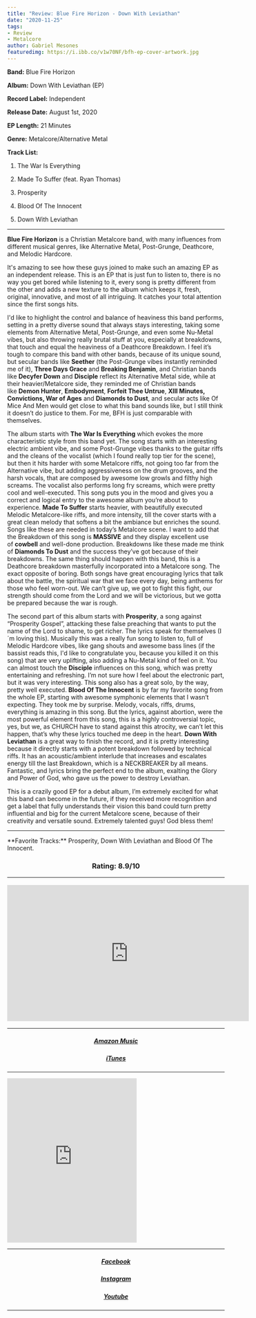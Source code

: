 ```yaml
---
title: "Review: Blue Fire Horizon - Down With Leviathan"
date: "2020-11-25"
tags:
- Review
- Metalcore
author: Gabriel Mesones
featuredimg: https://i.ibb.co/v1w70NF/bfh-ep-cover-artwork.jpg
---
```


**Band:** Blue Fire Horizon

**Album:** Down With Leviathan (EP)

**Record Label:** Independent

**Release Date:** August 1st, 2020

**EP Length:** 21 Minutes

**Genre:** Metalcore/Alternative Metal

**Track List:**

1. The War Is Everything
   
2. Made To Suffer (feat. Ryan Thomas)
   
3. Prosperity
   
4. Blood Of The Innocent
   
5. Down With Leviathan
   

* * *

**Blue Fire Horizon** is a Christian Metalcore band, with many influences from different musical genres, like Alternative Metal, Post-Grunge, Deathcore, and Melodic Hardcore.

It's amazing to see how these guys joined to make such an amazing EP as an independent release. This is an EP that is just fun to listen to, there is no way you get bored while listening to it, every song is pretty different from the other and adds a new texture to the album which keeps it, fresh, original, innovative, and most of all intriguing. It catches your total attention since the first songs hits.

I'd like to highlight the control and balance of heaviness this band performs, setting in a pretty diverse sound that always stays interesting, taking some elements from Alternative Metal, Post-Grunge, and even some Nu-Metal vibes, but also throwing really brutal stuff at you, especially at breakdowns, that touch and equal the heaviness of a Deathcore Breakdown. I feel it’s tough to compare this band with other bands, because of its unique sound, but secular bands like **Seether** (the Post-Grunge vibes instantly reminded me of it), **Three Days Grace** and **Breaking Benjamin**, and Christian bands like **Decyfer Down** and **Disciple** reflect its Alternative Metal side, while at their heavier/Metalcore side, they reminded me of Christian bands like **Demon Hunter**, **Embodyment**, **Forfeit Thee Untrue**, **XIII Minutes, Convictions, War of Ages** and **Diamonds to Dust**, and secular acts like Of Mice And Men would get close to what this band sounds like, but I still think it doesn’t do justice to them. For me, BFH is just comparable with themselves.

The album starts with **The War Is Everything** which evokes the more characteristic style from this band yet. The song starts with an interesting electric ambient vibe, and some Post-Grunge vibes thanks to the guitar riffs and the cleans of the vocalist (which I found really top tier for the scene), but then it hits harder with some Metalcore riffs, not going too far from the Alternative vibe, but adding aggressiveness on the drum grooves, and the harsh vocals, that are composed by awesome low growls and filthy high screams. The vocalist also performs long fry screams, which were pretty cool and well-executed. This song puts you in the mood and gives you a correct and logical entry to the awesome album you’re about to experience. **Made To Suffer** starts heavier, with beautifully executed Melodic Metalcore-like riffs, and more intensity, till the cover starts with a great clean melody that softens a bit the ambiance but enriches the sound. Songs like these are needed in today’s Metalcore scene. I want to add that the Breakdown of this song is **MASSIVE** and they display excellent use of **cowbell** and well-done production. Breakdowns like these made me think of **Diamonds To Dust** and the success they’ve got because of their breakdowns. The same thing should happen with this band, this is a Deathcore breakdown masterfully incorporated into a Metalcore song. The exact opposite of boring. Both songs have great encouraging lyrics that talk about the battle, the spiritual war that we face every day, being anthems for those who feel worn-out. We can’t give up, we got to fight this fight, our strength should come from the Lord and we will be victorious, but we gotta be prepared because the war is rough.

The second part of this album starts with **Prosperity**, a song against “Prosperity Gospel”, attacking these false preaching that wants to put the name of the Lord to shame, to get richer. The lyrics speak for themselves (I´m loving this). Musically this was a really fun song to listen to, full of Melodic Hardcore vibes, like gang shouts and awesome bass lines (if the bassist reads this, I'd like to congratulate you, because you killed it on this song) that are very uplifting, also adding a Nu-Metal kind of feel on it. You can almost touch the **Disciple** influences on this song, which was pretty entertaining and refreshing. I’m not sure how I feel about the electronic part, but it was very interesting. This song also has a great solo, by the way, pretty well executed. **Blood Of The Innocent** is by far my favorite song from the whole EP, starting with awesome symphonic elements that I wasn’t expecting. They took me by surprise. Melody, vocals, riffs, drums, everything is amazing in this song. But the lyrics, against abortion, were the most powerful element from this song, this is a highly controversial topic, yes, but we, as CHURCH have to stand against this atrocity, we can’t let this happen, that’s why these lyrics touched me deep in the heart. **Down With Leviathan** is a great way to finish the record, and it is pretty interesting because it directly starts with a potent breakdown followed by technical riffs. It has an acoustic/ambient interlude that increases and escalates energy till the last Breakdown, which is a NECKBREAKER by all means. Fantastic, and lyrics bring the perfect end to the album, exalting the Glory and Power of God, who gave us the power to destroy Leviathan.

This is a crazily good EP for a debut album, I’m extremely excited for what this band can become in the future, if they received more recognition and get a label that fully understands their vision this band could turn pretty influential and big for the current Metalcore scene, because of their creativity and versatile sound. Extremely talented guys! God bless them!

<hr>
**Favorite Tracks:** Prosperity, Down With Leviathan and Blood Of The Innocent.

<h3 style="text-align: center">Rating: 8.9/10

* * *

<div class="video-container">
    <iframe src="https://www.youtube.com/embed/2HTR2YzmODo" width="560" height="315" frameborder="0"></iframe>
</div>

<hr>

<h5 style="text-align:center;">
  <a href="https://music.amazon.com/albums/B08CSWG3SX">Amazon Music</a>   
</h5>
<h5 style="text-align:center;">
    <a href="https://music.apple.com/ca/album/down-with-leviathan-ep/1523178138">iTunes</a> 
</h5>
<hr>

<iframe src="https://open.spotify.com/embed/artist/3150qHs3W53gLQJ25jK3HJ" width="300" height="380" frameborder="0" allowtransparency="true" allow="encrypted-media"></iframe>

<hr>
<h5 style="text-align:center;"><a href="https://www.facebook.com/bluefirehorizonband">Facebook</a></h5>
<h5 style="text-align:center;"><a href="https://www.instagram.com/bluefirehorizon_band">Instagram</a></h5>
<h5 style="text-align:center;"><a href="https://www.youtube.com/channel/UCeWTgLKsEUjJRbUSdhCeFyA">Youtube</a></h5>
<hr>

